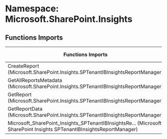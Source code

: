 # Namespace: Microsoft.SharePoint.Insights

## Functions Imports

Functions Imports | SPO | SP 2019 | SP 2016 | SP 2013
----------|:---:|:-------:|:-------:|:-------:
CreateReport (Microsoft.SharePoint.Insights.SPTenantIBInsightsReportManager) | ✅ | ❌ | ❌ | ❌
GetAllReportsMetadata (Microsoft.SharePoint.Insights.SPTenantIBInsightsReportManager) | ✅ | ❌ | ❌ | ❌
GetReport (Microsoft.SharePoint.Insights.SPTenantIBInsightsReportManager) | ✅ | ❌ | ❌ | ❌
GetReportData (Microsoft.SharePoint.Insights.SPTenantIBInsightsReportManager) | ✅ | ❌ | ❌ | ❌
<span title="Microsoft_SharePoint_Insights_SPTenantIBInsightsReportManager">Microsoft_SharePoint_Insights_SPTenantIBInsightsRe...</span> (Microsoft SharePoint Insights SPTenantIBInsightsReportManager) | ✅ | ❌ | ❌ | ❌